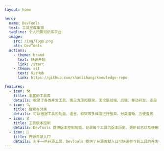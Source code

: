 ```yaml
---
layout: home

hero:
  name: DevTools
  text: 工具宝库集锦
  tagline: 个人积累知识库平台
  image:
    src: /img/logo.png
    alt: DevTools
  actions:
    - theme: brand
      text: 快速开始
      link: /start
    - theme: alt
      text: GitHub
      link: https://github.com/shanlihang/knowledge-repo

features:
  - icon: 🛠️
    title: 丰富的工具库
    details: 收录了各类开发工具、第三方库和框架，无论是前端、后端、移动开发，还是 DevOps 工具
  - icon: 🔍
    title: 搜索与分类
    details: 可以根据工具的功能、语言、框架等多维度进行搜索，分类清晰，方便查找
  - icon: 🎖️
    title: 工具版本控制
    details: DevTools 提供版本控制功能，记录每个工具的版本历史、更新日志以及使用时的最佳实践
  - icon: 🎪
    title: 开源贡献入口
    details: 对于一些开源工具，DevTools 提供了开源贡献入口可快速参与到工具的开发中
---
```

